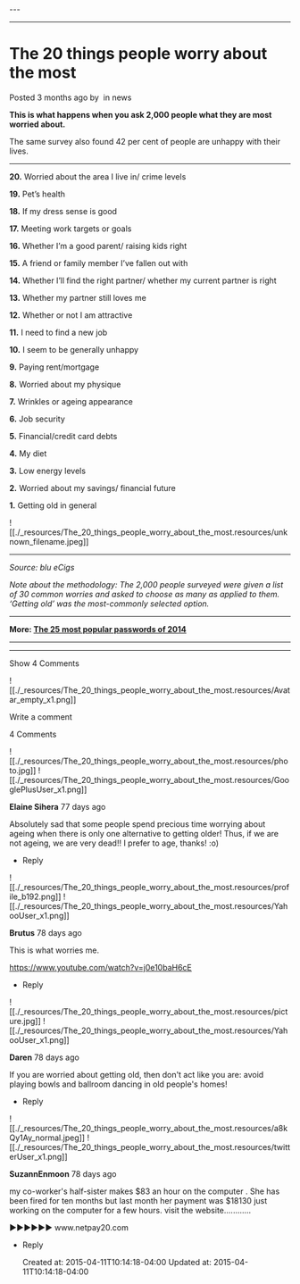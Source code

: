 
\---

* * *

# The 20 things people worry about the most

Posted 3 months ago by  in news

**This is what happens when you ask 2,000 people what they are most worried about.**

The same survey also found 42 per cent of people are unhappy with their lives.

* * *

**20.** Worried about the area I live in/ crime levels

**19.** Pet’s health

**18.** If my dress sense is good

**17.** Meeting work targets or goals

**16.** Whether I’m a good parent/ raising kids right

**15.** A friend or family member I’ve fallen out with

**14.** Whether I’ll find the right partner/ whether my current partner is right

**13.** Whether my partner still loves me

**12.** Whether or not I am attractive

**11.** I need to find a new job

**10.** I seem to be generally unhappy

**9.** Paying rent/mortgage

**8.** Worried about my physique

**7.** Wrinkles or ageing appearance

**6.** Job security

**5.** Financial/credit card debts

**4.** My diet

**3.** Low energy levels

**2.** Worried about my savings/ financial future

**1.** Getting old in general

![[./_resources/The_20_things_people_worry_about_the_most.resources/unknown_filename.jpeg]]

* * *

_Source: blu eCigs_

_Note about the methodology: The 2,000 people surveyed were given a list of 30 common worries and asked to choose as many as applied to them. ‘Getting old’ was the most-commonly selected option._

* * *

**More: [The 25 most popular passwords of 2014](http://i100.independent.co.uk/article/the-25-most-popular-passwords-of-2014--gyZqtPyNoe)**

* * *

* * *

Show 4 Comments

![[./_resources/The_20_things_people_worry_about_the_most.resources/Avatar_empty_x1.png]]
		

Write a comment

4 Comments

![[./_resources/The_20_things_people_worry_about_the_most.resources/photo.jpg]]
![[./_resources/The_20_things_people_worry_about_the_most.resources/GooglePlusUser_x1.png]]

		

**Elaine Sihera**
77 days ago

Absolutely sad that some people spend precious time worrying about ageing when there is only one alternative to getting older! Thus, if we are not ageing, we are very dead!! I prefer to age, thanks! :o)

*   Reply

![[./_resources/The_20_things_people_worry_about_the_most.resources/profile_b192.png]]
![[./_resources/The_20_things_people_worry_about_the_most.resources/YahooUser_x1.png]]

		

**Brutus**
78 days ago

This is what worries me.

https://www.yout­ube.com/watch?v=j0e1­0baH6cE

*   Reply

![[./_resources/The_20_things_people_worry_about_the_most.resources/picture.jpg]]
![[./_resources/The_20_things_people_worry_about_the_most.resources/YahooUser_x1.png]]

		

**Daren**
78 days ago

If you are worried about getting old, then don't act like you are: avoid playing bowls and ballroom dancing in old people's homes!

*   Reply

![[./_resources/The_20_things_people_worry_about_the_most.resources/a8kQy1Ay_normal.jpeg]]
![[./_resources/The_20_things_people_worry_about_the_most.resources/twitterUser_x1.png]]

		

**SuzannEnmoon**
78 days ago

my co-worker's half-sister makes $83 an hour on the computer . She has been fired for ten months but last month her payment was $18130 just working on the computer for a few hours. visit the website............­

►►►►►► w­­­w­­­w­­­­.­­­n­­­e­­­t­­­p­­­­a­­­y­­­2­­­0­­­.­­­­c­­­o­­­m­­

*   Reply

    Created at: 2015-04-11T10:14:18-04:00
    Updated at: 2015-04-11T10:14:18-04:00

